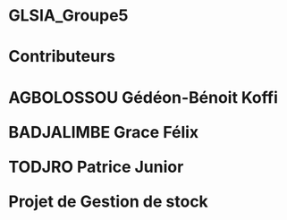 # GLSIA_Groupe5

<h1>Contributeurs<h1/>
  

AGBOLOSSOU Gédéon-Bénoit Koffi

BADJALIMBE Grace Félix

TODJRO Patrice Junior


Projet de Gestion de stock 
